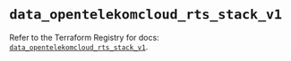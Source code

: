 # `data_opentelekomcloud_rts_stack_v1`

Refer to the Terraform Registry for docs: [`data_opentelekomcloud_rts_stack_v1`](https://registry.terraform.io/providers/opentelekomcloud/opentelekomcloud/1.36.16/docs/data-sources/rts_stack_v1).
